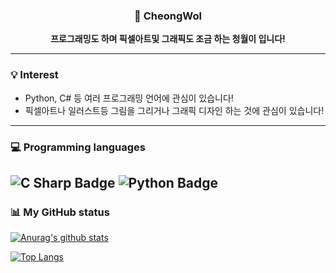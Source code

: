 <div align=center>
  
### 🦊 CheongWol
**프로그래밍도 하며 픽셀아트및 그래픽도 조금 하는 청월이 입니다!**

</div>

---
### 💡 Interest
- Python, C# 등 여러 프로그래밍 언어에 관심이 있습니다!
- 픽셀아트나 일러스트등 그림을 그리거나 그래픽 디자인 하는 것에 관심이 있습니다!
---
### 💻 Programming languages
![C Sharp Badge](http://img.shields.io/badge/│-C_Sharp-239120?style=for-the-badge&logo=c-sharp&logoColor=white)
![Python Badge](http://img.shields.io/badge/│-Python-3776AB?style=for-the-badge&logo=python&logoColor=white)
---
### 📊 My GitHub status
[![Anurag's github stats](https://github-readme-stats.vercel.app/api?username=cheongwoli&show_icons=true)](https://github.com/anuraghazra/github-readme-stats)

[![Top Langs](https://github-readme-stats.vercel.app/api/top-langs/?username=cheongwoli&layout=compact)](https://github.com/anuraghazra/github-readme-stats)
